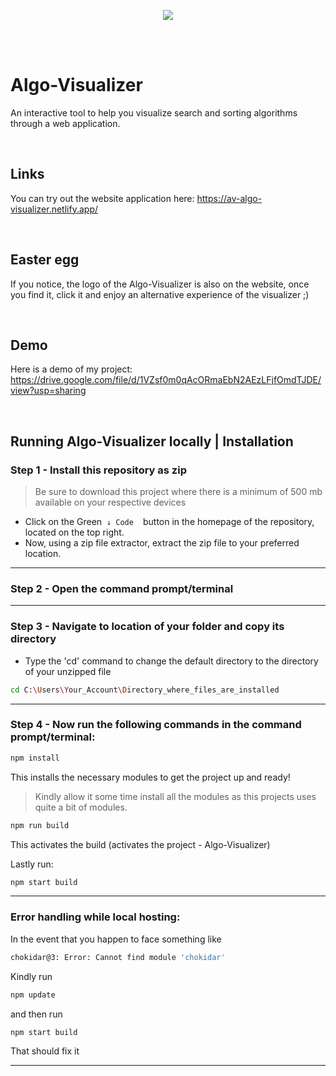 <p align="center">
  <img src="https://github.com/CodingForTheBetter/Algo-Visualizer/blob/main/AV%20logo.jpg" />
</p>
<br/>
<br/>

# Algo-Visualizer
<p align="left">
An interactive tool to help you visualize search and sorting algorithms through a web application. 
  </p>
<br/>

## Links
You can try out the website application here:
https://av-algo-visualizer.netlify.app/

<br/>

## Easter egg
If you notice, the logo of the Algo-Visualizer is also on the website, once you find it, click it and enjoy an alternative experience of the visualizer ;) 

<br/>

## Demo
Here is a demo of my project:
https://drive.google.com/file/d/1VZsf0m0qAcORmaEbN2AEzLFjfOmdTJDE/view?usp=sharing

<br/>

## Running Algo-Visualizer locally | Installation
### Step 1 - Install this repository as zip
>Be sure to download this project where there is a minimum of 500 mb available on your respective devices

- Click on the Green  &nbsp;` ↓ Code  `&nbsp; button in the homepage of the repository, located on the top right.
- Now, using a zip file extractor, extract the zip file to your preferred location.

<hr/>

### Step 2 - Open the command prompt/terminal

<hr/>

### Step 3 - Navigate to location of your folder and copy its directory

- Type the 'cd' command to change the default directory to the directory of your unzipped file
```bash
cd C:\Users\Your_Account\Directory_where_files_are_installed
```
<hr/>

### Step 4 - Now run the following commands in the command prompt/terminal:
```bash
npm install
```
This installs the necessary modules to get the project up and ready!
>Kindly allow it some time install all the modules as this projects uses quite a bit of modules.

```bash
npm run build
```
This activates the build (activates the project - Algo-Visualizer)

Lastly run:
```bash
npm start build
```
<hr/>

### Error handling while local hosting:
In the event that you happen to face something like
```bash
chokidar@3: Error: Cannot find module 'chokidar'
```

Kindly run
```bash
npm update
```

and then run
```bash
npm start build
```

That should fix it

<hr/>
